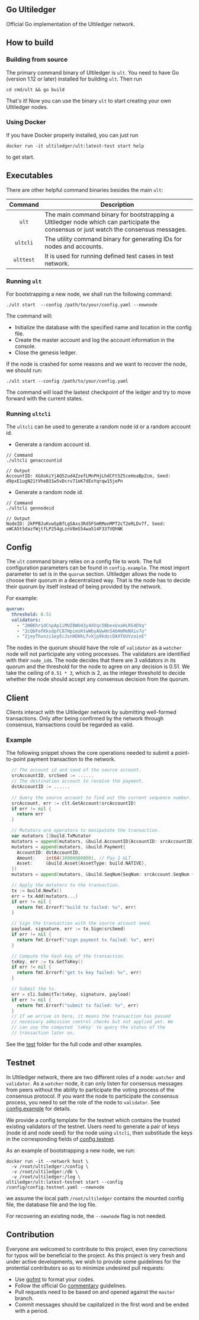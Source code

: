 ## Go Ultiledger
Official Go implementation of the Ultiledger network.

## How to build

### Building from source
The primary command binary of Ultiledger is `ult`. You need to have Go (version 1.12 or later) installed for building `ult`. Then run

```shell
cd cmd/ult && go build
```

That's it! Now you can use the binary `ult` to start creating your own Ultiledger nodes.

### Using Docker
If you have Docker properly installed, you can just run

```shell
docker run -it ultiledger/ult:latest-test start help
```

to get start.

## Executables

There are other helpful command binaries besides the main `ult`:

|    Command    | Description |
| :-----------: | ----------- |
|    `ult`    | The main command binary for bootstrapping a Ultiledger node which can participate the consensus or just watch the consensus messages. |
|   `ultcli`  | The utility command binary for generating IDs for nodes and accounts. |
|   `ulttest` | It is used for running defined test cases in test network. |

### Running `ult`

For bootstrapping a new node, we shall run the following command:

```shell
./ult start  --config /path/to/your/config.yaml --newnode
```

The command will:
  * Initialize the database with the specified name and location in the config file.
  * Create the master account and log the account information in the console.
  * Close the genesis ledger.

If the node is crashed for some reasons and we want to recover the node, we should run:

```shell
./ult start --config /path/to/your/config.yaml
```

The command will load the lastest checkpoint of the ledger and try to move forward with the current states.

### Running `ultcli`

The `ultcli` can be used to generate a random node id or a random account id.

* Generate a random account id.

```shell
// Command
./ultcli genaccountid

// Output
AccountID: XGXokiYjAQ52ud4ZzefLMnPHjLhdCFt5Z5ceHoaBpZcm, Seed: d9pxE1ugN21tVheB31w5vDcrv71eK7dExYqrqw15jePn
```

* Generate a random node id.

```shell
// Command
./ultcli gennodeid

// Output
NodeID: 2kPPBJuKvwSpBfLgSAxs3Rd5FSmRMonMPT2cT2eRLDv7f, Seed: oWCA5t5dazfWjtfLP254gLznV8mS54wa514F337VQhNK
```

## Config

The `ult` command binary relies on a config file to work. The full configuration parameters can be found in `config.example`.
The most import parameter to set is in the `quorum` section. Ultiledger allows the node to choose their quorum in a decentralized way.
That is the node has to decide their quorum by itself instead of being provided by the network. 

For example:

```yaml
quorum:
  threshold: 0.51
  validators:
    - "2WBKhr1dCnpAp1iMUZ8WU43y4dVqc5BbexUxaHLRS4DVq"
    - "2cQbFofKksdpfC87HpimsKtwWbyAUwHn54bHmMeNXiv7o"
    - "2jeyThunzi1eyEcJsnHDHkLfvXjp9kdzcDAXTUUVzoinE"
```

The nodes in the quorum should have the role of `validator` as a `watcher` node will not participate any voting processes. The validators are identified with their `node_id`s. The node decides that there are 3 validators in its quorum and the threshold for the node to agree on any decision is 0.51. We take the ceiling of `0.51 * 3`, which is 2,  as the integer threshold to decide whether the node should accept any consensus decision from the quorum.

## Client

Clients interact with the Ultiledger network by submitting well-formed transactions. Only after being confirmed by the network through consensus, transactions could be regarded as valid.

### Example

The following snippet shows the core operations needed to submit a point-to-point payment transaction to the network.

```go
  // The account id and seed of the source account.
  srcAccountID, srcSeed := ......
  // The destination account to receive the payment.
  dstAccountID := ......
  
  // Query the source account to find out the current sequence number.
  srcAccount, err := clt.GetAccount(srcAccountID)
  if err != nil {
    return err
  }

  // Mutators are operators to maniputate the transaction.
  var mutators []build.TxMutator
  mutators = append(mutators, &build.AccountID{AccountID: srcAccountID})
  mutators = append(mutators, &build.Payment{
    AccountID: dstAccountID,
    Amount:    int64(10000000000), // Pay 1 ULT
    Asset:     &build.Asset{AssetType: build.NATIVE},
  })
  mutators = append(mutators, &build.SeqNum{SeqNum: srcAccount.SeqNum + 1})

  // Apply the mutators to the transaction.
  tx := build.NewTx()
  err = tx.Add(mutators...)
  if err != nil {
    return fmt.Errorf("build tx failed: %v", err)
  }

  // Sign the transaction with the source account seed.
  payload, signature, err := tx.Sign(srcSeed)
  if err != nil {
    return fmt.Errorf("sign payment tx failed: %v", err)
  }

  // Compute the hash key of the transaction.
  txKey, err := tx.GetTxKey()
  if err != nil {
    return fmt.Errorf("get tx key failed: %v", err)
  }

  // Submit the tx.
  err = cli.SubmitTx(txKey, signature, payload)
  if err != nil {
    return fmt.Errorf("submit tx failed: %v", err)
  }
  // If we arrive in here, it means the transaction has passed
  // necessary admission control checks but not applied yet. We
  // can use the computed `txKey` to query the status of the
  // transaction later on.
```

See the [test](test) folder for the full code and other examples.

## Testnet

In Ultiledger network, there are two different roles of a node: `watcher` and `validator`. As a `watcher` node, it can only listen for consensus messages from peers without the ability to participate the voting process of the consensus protocol. If you want the node to participate the consensus process, you need to set the role of the node to `validator`. See [config.example](config.example) for details.

We provide a config template for the testnet which contains the trusted existing validators of the testnet. Users need to generate a pair of keys (node id and node seed) for the node using `ultcli`, then substitude the keys in the corresponding fields of [config.testnet](config.testnet).

As an example of bootstrapping a new node, we run:

```shell
docker run -it --network host \
  -v /root/ultiledger:/config \
  -v /root/ultiledger:/db \
  -v /root/ultiledger:/log \
ultiledger/ult:latest-testnet start --config /config/config.testnet.yaml --newnode
```

we assume the local path `/root/ultiledger` contains the mounted config file, the database file and the log file.

For recovering an existing node, the `--newnode` flag is not needed.

## Contribution

Everyone are welcomed to contribute to this project, even tiny corrections for typos will be beneficial to the project. As this project is very fresh and under active developments, we wish to provide some guidelines for the protential contributors so as to minimize undesired pull requests:

 * Use [gofmt](https://golang.org/cmd/gofmt/) to format your codes.
 * Follow the official Go [commentary](https://golang.org/doc/effective_go.html#commentary) guidelines.
 * Pull requests need to be based on and opened against the `master` branch.
 * Commit messages should be capitalized in the first word and be ended with a period.
